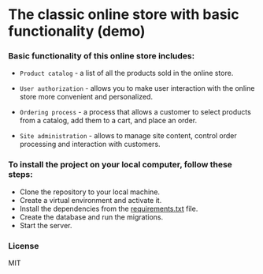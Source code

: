 # The classic online store with basic functionality (demo)

### Basic functionality of this online store includes:

- `Product catalog` - a list of all the products sold in the online store.

- `User authorization` - allows you to make user interaction with the online store more convenient and personalized.

- `Ordering process` - a process that allows a customer to select products from a catalog, add them to a cart, and place an order.

- `Site administration` - allows to manage site content, control order processing and interaction with customers.

### To install the project on your local computer, follow these steps:

- Clone the repository to your local machine.
- Create a virtual environment and activate it.
- Install the dependencies from the [requirements.txt] file.
- Create the database and run the migrations.
- Start the server.

### License
MIT

[requirements.txt]: ./requirements.txt
